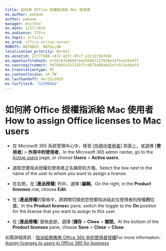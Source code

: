 ```yaml
---
title: 如何將 Office 授權指派給 Mac 使用者
ms.author: pebaum
author: pebaum
manager: mnirkhe
ms.date: 1/17/2019
ms.audience: ITPro
ms.topic: article
ms.prod: office-online-server
ROBOTS: NOINDEX, NOFOLLOW
localization_priority: Normal
ms.assetid: 22777888-c472-437c-87cf-e3c52f3b310c
ms.openlocfilehash: ec58c6fb06047ee25b867127838e14fbc626e87f
ms.sourcegitcommit: 9d78905c512192ffc4675468abd2efc5f2e4baf4
ms.translationtype: MT
ms.contentlocale: zh-TW
ms.lasthandoff: 04/23/2019
ms.locfileid: "32399942"
---
```

# <a name="how-to-assign-office-licenses-to-mac-users"></a><span data-ttu-id="5848d-102">如何將 Office 授權指派給 Mac 使用者</span><span class="sxs-lookup"><span data-stu-id="5848d-102">How to assign Office licenses to Mac users</span></span>

- <span data-ttu-id="5848d-103">在 Microsoft 365 系統管理中心中，移至 [[作用中使用者](https://go.microsoft.com/fwlink/p/?linkid=834822)] 頁面上，或選擇 [**使用者**] \> **作用中的使用者**。</span><span class="sxs-lookup"><span data-stu-id="5848d-103">In the Microsoft 365 admin center, go to the [Active users](https://go.microsoft.com/fwlink/p/?linkid=834822) page, or choose **Users** \> **Active users**.</span></span>
    
- <span data-ttu-id="5848d-104">選取您要指派授權的使用者之名稱旁的方塊。</span><span class="sxs-lookup"><span data-stu-id="5848d-104">Select the box next to the name of the user to whom you want to assign a license.</span></span>
    
- <span data-ttu-id="5848d-105">在右側，在 [**產品授權**] 列中，選擇 [**編輯**。</span><span class="sxs-lookup"><span data-stu-id="5848d-105">On the right, in the **Product licenses** row, choose **Edit**.</span></span>
    
- <span data-ttu-id="5848d-106">在 [**產品授權**的窗格中，將開關切換到您想要指派給此位使用者的授權**的**位置。</span><span class="sxs-lookup"><span data-stu-id="5848d-106">In the **Product license**s pane, switch the toggle to the **On** position for the license that you want to assign to this user.</span></span> 
    
- <span data-ttu-id="5848d-107">在 [**產品授權**] 窗格底部，選擇 [**儲存** \> **Close** \> **關閉**。</span><span class="sxs-lookup"><span data-stu-id="5848d-107">At the bottom of the **Product licenses** pane, choose **Save** \> **Close** \> **Close**.</span></span>
    
<span data-ttu-id="5848d-108">如需詳細資訊：[指派給商務用 Office 365 中的使用者授權](https://docs.microsoft.com/office365/admin/subscriptions-and-billing/assign-licenses-to-users)</span><span class="sxs-lookup"><span data-stu-id="5848d-108">For more information: [Assign licenses to users in Office 365 for business](https://docs.microsoft.com/office365/admin/subscriptions-and-billing/assign-licenses-to-users)</span></span>
  


